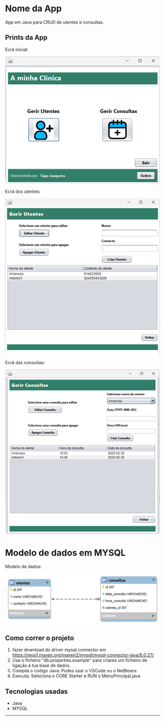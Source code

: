 # Nome da App

App em Java para CRUD de utentes e consultas.

## Prints da App

Ecrã inicial: 

![Ecrã principal](./imagens/ecra_inicial.png)

Ecrã dos utentes:

![Ecrã dos utentes](./imagens/ecra_utentes.png)

Ecrã das consultas:

![Ecrã das_consultas](./imagens/ecra_consultas.png)

# Modelo de dados em MYSQL

Modelo de dados:

![Modelo de dados](./imagens/modelo_de_dados.png)

## Como correr o projeto
1. fazer download do driver mysql connector em https://repo1.maven.org/maven2/mysql/mysql-connector-java/8.0.27/
2. Usa o ficheiro "db.properties.example" para criares um ficheiro de ligação á tua base de dados.
3. Compila o código Java:
   Podes usar o VSCode ou o NetBeans
4. Executa:
   Seleciona o CORE Starter e RUN o MenuPrincipal.java

## Tecnologias usadas

- Java
- MYSQL

---
